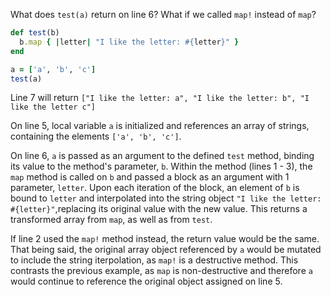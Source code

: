 What does `test(a)` return on line 6? What if we called `map!` instead of `map`?
```Ruby
def test(b)
  b.map { |letter| "I like the letter: #{letter}" }
end

a = ['a', 'b', 'c']
test(a)
```
Line 7 will return `["I like the letter: a", "I like the letter: b", "I like the letter c"]`

On line 5, local variable `a` is initialized and references an array of strings, containing the elements `['a', 'b', 'c']`.

On line 6, `a` is passed as an argument to the defined `test` method, binding its value to the method's parameter, `b`. Within the method (lines 1 - 3), the `map` method is called on `b` and passed a block as an argument with 1 parameter, `letter`. Upon each iteration of the block, an element of `b` is bound to `letter` and interpolated into the string object `"I like the letter: #{letter}"`,replacing its original value with the new value. This returns a transformed array from `map`, as well as from `test`.

If line 2 used the `map!` method instead, the return value would be the same. That being said, the original array object referenced by `a` would be mutated to include the string iterpolation, as `map!` is a destructive method. This contrasts the previous example, as `map` is non-destructive and therefore `a` would continue to reference the original object assigned on line 5.
